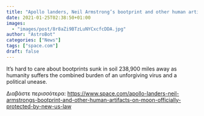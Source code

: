 ```yaml
---
title: "Apollo landers, Neil Armstrong’s bootprint and other human artifacts on Moon officially protected by new US law"
date: 2021-01-25T02:38:50+01:00
images:
  - "images/post/8r8aZi9BTzLuNYCxcfcDDA.jpg"
author: "AstroBot"
categories: ["News"]
tags: ["space.com"]
draft: false
---
```


It’s hard to care about bootprints sunk in soil 238,900 miles away as humanity suffers the combined burden of an unforgiving virus and a political unease. 

Διαβάστε περισσότερα: https://www.space.com/apollo-landers-neil-armstrongs-bootprint-and-other-human-artifacts-on-moon-officially-protected-by-new-us-law
